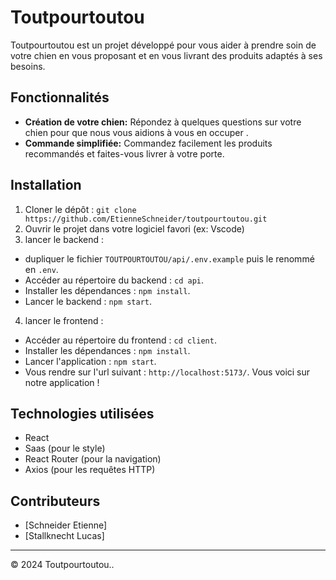 # Toutpourtoutou

Toutpourtoutou est un projet développé pour vous aider à prendre soin de votre chien en vous proposant et en vous livrant des produits adaptés à ses besoins.

## Fonctionnalités

- **Création de votre chien:** Répondez à quelques questions sur votre chien pour que nous vous aidions à vous en occuper .
- **Commande simplifiée:** Commandez facilement les produits recommandés et faites-vous livrer à votre porte.

## Installation

1. Cloner le dépôt : `git clone https://github.com/EtienneSchneider/toutpourtoutou.git`
2. Ouvrir le projet dans votre logiciel favori (ex: Vscode)
3. lancer le backend : 
- dupliquer le fichier `TOUTPOURTOUTOU/api/.env.example` puis le renommé en `.env`. 
- Accéder au répertoire du backend : `cd api`.
- Installer les dépendances : `npm install`.
- Lancer le backend : `npm start`. 
4. lancer le frontend :
- Accéder au répertoire du frontend : `cd client`.
- Installer les dépendances : `npm install`.
- Lancer l'application : `npm start`.
- Vous rendre sur l'url suivant : `http://localhost:5173/`. Vous voici sur notre application ! 

## Technologies utilisées

- React
- Saas (pour le style)
- React Router (pour la navigation)
- Axios (pour les requêtes HTTP)

## Contributeurs

- [Schneider Etienne]
- [Stallknecht Lucas]


---

© 2024 Toutpourtoutou..
